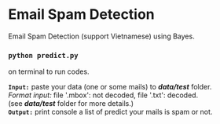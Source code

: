 # Email Spam Detection
 Email Spam Detection (support Vietnamese) using Bayes.

### `python predict.py`
on terminal to run codes.<br />

<b>`Input:`</b> paste your data (one or some mails) to <b><i>data/test</i></b> folder. <br />
<em>Format input:</em> file '.mbox': not decoded, file '.txt': decoded. <br />
(see <b><i>data/test</i></b> folder for more details.)<br />
<b>`Output:`</b> print console a list of predict your mails is spam or not.<br />



 
